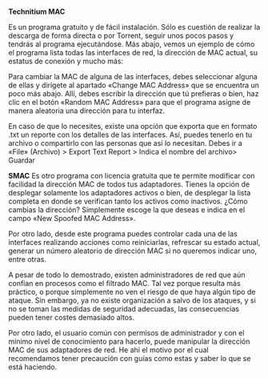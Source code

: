 <b>Technitium MAC</b>

Es un programa gratuito y de fácil instalación. Sólo es cuestión de realizar la descarga de forma directa o por Torrent, seguir unos pocos pasos y tendrás al programa ejecutándose. Más abajo, vemos un ejemplo de cómo el programa lista todas las interfaces de red, la dirección de MAC actual, su estatus de conexión y mucho más:


Para cambiar la MAC de alguna de las interfaces, debes seleccionar alguna de ellas y dirígete al apartado «Change MAC Address» que se encuentra un poco más abajo. Allí, debes escribir la dirección que tú prefieras o bien, haz clic en el botón «Random MAC Address» para que el programa asigne de manera aleatoria una dirección para tu interfaz.

En caso de que lo necesites, existe una opción que exporta que en formato .txt un reporte con los detalles de las interfaces. Así, puedes tenerlo en tu archivo o compartirlo con las personas que así lo necesitan. Debes ir a «File» (Archivo) > Export Text Report > Indica el nombre del archivo> Guardar


<b>SMAC</b>
Es otro programa con licencia gratuita que te permite modificar con facilidad la dirección MAC de todos tus adaptadores. Tienes la opción de desplegar solamente los adaptadores activos o bien, de desplegar la lista completa en donde se verifican tanto los activos como inactivos. ¿Cómo cambias la dirección? Simplemente escoge la que deseas e indica en el campo «New Spoofed MAC Address».

Por otro lado, desde este programa puedes controlar cada una de las interfaces realizando acciones como reiniciarlas, refrescar su estado actual, generar un número aleatorio de dirección MAC si no queremos indicar uno, entre otras.



A pesar de todo lo demostrado, existen administradores de red que aún confían en procesos como el filtrado MAC. Tal vez porque resulta más práctico, o porque simplemente no ven el riesgo de que haya algún tipo de ataque. Sin embargo, ya no existe organización a salvo de los ataques, y si no se toman las medidas de seguridad adecuadas, las consecuencias pueden tener costes demasiado altos.

Por otro lado, el usuario común con permisos de administrador y con el mínimo nivel de conocimiento para hacerlo, puede manipular la dirección MAC de sus adaptadores de red. He ahí el motivo por el cual recomendamos tener precaución con guías como estas y saber lo que se está haciendo.
